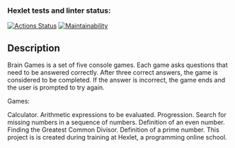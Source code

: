 ### Hexlet tests and linter status:
[![Actions Status](https://github.com/scsi9/frontend-project-lvl1/workflows/hexlet-check/badge.svg)](https://github.com/scsi9/frontend-project-lvl1/actions)
[![Maintainability](https://api.codeclimate.com/v1/badges/a99a88d28ad37a79dbf6/maintainability)](https://codeclimate.com/github/codeclimate/codeclimate/maintainability)

<h2>Description</h2>
Brain Games is a set of five console games. Each game asks questions that need to be answered correctly. After three correct answers, the game is considered to be completed. If the answer is incorrect, the game ends and the user is prompted to try again.

Games:

Calculator. Arithmetic expressions to be evaluated.
Progression. Search for missing numbers in a sequence of numbers.
Definition of an even number.
Finding the Greatest Common Divisor.
Definition of a prime number.
This project is is created during training at Hexlet, a programming online school.
